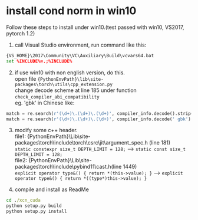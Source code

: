 # install cond norm in win10

Follow these steps to install under win10.(test passed with win10, VS2017, pytorch 1.2)  

1. call Visual Studio environment, run command like this:  
```cmd
{VS_HOME}\2017\Community\VC\Auxiliary\Build\vcvars64.bat
set %INCLUDE%=.;%INCLUDE%
```

2. if use win10 with non english version, do this.  
open file `{PythonEnvPath}\lib\site-packages\torch\utils\cpp_extension.py`  
change decode scheme at line 185 under function `check_compiler_abi_compatibility`  
eg. 'gbk' in Chinese like:  
```python
match = re.search(r'(\d+)\.(\d+)\.(\d+)', compiler_info.decode().strip())
match = re.search(r'(\d+)\.(\d+)\.(\d+)', compiler_info.decode(' gbk').strip())
```

3. modify some c++ header.  
file1: {PythonEnvPath}\Lib\site-packages\torch\include\torch\csrc\jit\argument_spec.h (line 181)  
`static constexpr size_t DEPTH_LIMIT = 128;`
    -->
`static const size_t DEPTH_LIMIT = 128;`  
file2: {PythonEnvPath}\Lib\site-packages\torch\include\pybind11\cast.h(line 1449)  
`explicit operator type&() { return *(this->value); }`
    -->
`explicit operator type&() { return *((type*)this->value); }`  


4. compile and install as ReadMe  
```cmd
cd ./xcn_cuda
python setup.py build
python setup.py install
```

